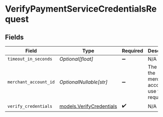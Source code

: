# VerifyPaymentServiceCredentialsRequest


## Fields

| Field                                                      | Type                                                       | Required                                                   | Description                                                |
| ---------------------------------------------------------- | ---------------------------------------------------------- | ---------------------------------------------------------- | ---------------------------------------------------------- |
| `timeout_in_seconds`                                       | *Optional[float]*                                          | :heavy_minus_sign:                                         | N/A                                                        |
| `merchant_account_id`                                      | *OptionalNullable[str]*                                    | :heavy_minus_sign:                                         | The ID of the merchant account to use for this request.    |
| `verify_credentials`                                       | [models.VerifyCredentials](../models/verifycredentials.md) | :heavy_check_mark:                                         | N/A                                                        |